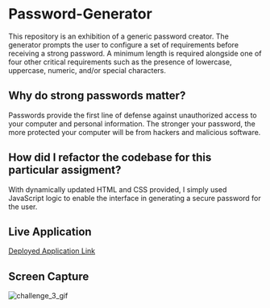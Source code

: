 # Password-Generator
This repository is an exhibition of a generic password creator. The generator prompts the user to configure a set of requirements before receiving a strong password. A minimum length is required alongside one of four other critical requirements such as the presence of lowercase, uppercase, numeric, and/or special characters.

## Why do strong passwords matter?
Passwords provide the first line of defense against unauthorized access to your computer and personal information. The stronger your password, the more protected your computer will be from hackers and malicious software.

## How did I refactor the codebase for this particular assigment?
With dynamically updated HTML and CSS provided, I simply used JavaScript logic to enable the interface in generating a secure password for the user.  

## Live Application
[Deployed Application Link](https://c1flores.github.io/Password-Generator/)

## Screen Capture
![challenge_3_gif](https://user-images.githubusercontent.com/81927296/185214037-09f70327-e924-473b-8f3a-d16d14666c51.gif)
